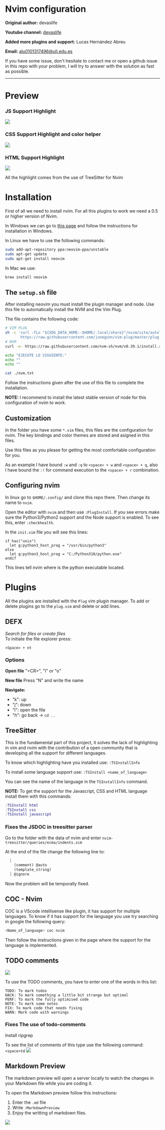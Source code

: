 # Nvim configuration
**Original author:** devaslife

**Youtube channel:** [devaslife](https://www.youtube.com/watch?v=FW2X1CXrU1w&t)

**Added more plugins and support:** Lucas Hernández Abreu

**Email:** alu0101317496@ull.edu.es

If you have some issue, don't hesitate to contact me or open a github issue in this repo with your problem, I will try 
to answer with the solution as fast as possible.

----

# Preview
### JS Support Highlight
![](./img/Prev1.png)
### CSS Support Highlight and color helper
![](./img/Prev2.png)
### HTML Support Highlight
![](./img/Prev3.png)

All the highlight comes from the use of TreeSitter for Nvim

# Installation

First of all we need to install nvim. For all this plugins to work we need a 0.5 or higher version of Nvim.

In Windows we can go to
[this page](https://github.com/neovim/neovim/wiki/Installing-Neovim) and follow the instructions for installation in Windows.

In Linux we have to use the following commands:
```bash
sudo add-apt-repository ppa:neovim-ppa/unstable
sudo apt-get update
sudo apt-get install neovim
```
In Mac we use:
```bash
brew install neovim
```

## The `setup.sh` file

After installing neovim you must install the plugin manager and node.
Use this file to automatically install the NVM and the Vim Plug.

The file contains the following code: 
```bash
# VIM PLUG
sh -c 'curl -fLo "${XDG_DATA_HOME:-$HOME/.local/share}"/nvim/site/autoload/plug.vim --create-dirs \
       https://raw.githubusercontent.com/junegunn/vim-plug/master/plug.vim'
# NVM
curl -o- https://raw.githubusercontent.com/nvm-sh/nvm/v0.39.1/install.sh | bash

echo "EJECUTE LO SIGUIENTE:"
echo ""
echo ""

cat ./nvm.txt
```

Follow the instructions given after the use of this file to complete the installation.

**NOTE:** I recommend to install the latest stable version of node for this configuration of nvim to work. 

## Customization

In the folder you have some `*.vim` files, this files are the configuration
for nvim. The key bindings and color themes are stored and asigned in this files.

Use this files as you please for getting the most comfortable configuration for you.

As an example I have bound `:w` and `:q` to `<space> + w` and `<space> + q`, also
I have bound the `:!` for command execution to the `<space> + r` combination.

## Configuring nvim

In linux go to `$HOME/.config/` and clone this repo there. Then change its name to `nvim`.

Open the editor with `nvim` and then use `:PlugInstall`.
If you see errors make sure the Python3/Python2 support and the Node support is enabled. To see this, enter `:checkhealth`.

In the `init.vim` file you will see this lines:

```vim
if has("unix")
  let g:python3_host_prog = "/usr/bin/python3"
else
  let g:python3_host_prog = "C:/Python310/python.exe"
endif
```

This lines tell nvim where is the python executable located.

# Plugins
All the plugins are installed with the `Plug` vim plugin manager. To add or delete plugins
go to the `plug.vim` and delete or add lines.
## DEFX
*Search for files or create files*
<br>
To initiate the file explorer press:
```vim
<Space> + nt
```
### Options
**Open file**
"\<CR\>", "l" or "o"

**New file**
Press "N" and write the name

**Navigate:**
- "k": up
- "j": down
- "l": open the file
- "h": go back -> `cd ..`


## TreeSitter

This is the fundamental part of this project, it solves the lack of highlighting in vim and nvim with the 
contribution of a open community that is developing all the support for different languages.

To know which highlighting have you installed use: `:TSInstallInfo`

To install some language support use: `:TSInstall <name_of_language>`

You can see the name of the language in the `TSInstallInfo` command.


**NOTE:**
To get the support for the Javascript, CSS and HTML language install them with this commands:

```lua
:TSInstall html 
:TSInstall css
:TSInstall javascript
```


### Fixes the JSDOC in treesitter parser

Go to the folder with the data of nvim and enter `nvim-treesitter/queries/ecma/indents.scm`

At the end of the file change the following line to:
```scm
  [
    (comment) @auto 
    (template_string)
  ] @ignore
```

Now the problem will be temporally fixed.

## COC - Nvim
COC is a VScode intellisense like plugin, it has support for multiple languages.
To know if it has support for the language you use try searching in google the following query:
```Javascript
<Name_of_language> coc nvim
```
Then follow the instructions given in the page where the support for the language is implemented.

## TODO comments
![](./img/TODO1.png)

To use the TODO comments, you have to enter one of the words in this list:
```
TODO: To mark todos
HACK: To mark something a little bit strange but optimal
PERF: To mark the fully optimised code
NOTE: To mark some notes
FIX: To mark code that needs fixing
WARN: Mark code with warnings
```

### Fixes The use of todo-comments

Install ripgrep

To see the list of comments of this type use the following command:
`<space>td`
![](./img/TODO2.png)

## Markdown Preview

The markdown preview will open a server locally to watch the changes in your Markdown file while you are coding it.

To open the Markdown preview follow this instructions:
1. Enter the `.md` file
2. Write `:MarkdownPreview`
3. Enjoy the writting of markdown files.

![](./img/MDPreview.gif)

